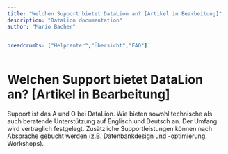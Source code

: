 ```yaml
---
title: "Welchen Support bietet DataLion an? [Artikel in Bearbeitung]"
description: "DataLion documentation"
author: "Mario Bacher"


breadcrumbs: ["Helpcenter","Übersicht","FAQ"]
---
```


# Welchen Support bietet DataLion an? [Artikel in Bearbeitung]

Support ist das A und O bei DataLion. Wie bieten sowohl technische als auch beratende Unterstützung auf Englisch und Deutsch an. Der Umfang wird vertraglich festgelegt. Zusätzliche Supportleistungen können nach Absprache gebucht werden (z.B. Datenbankdesign und -optimierung, Workshops).
